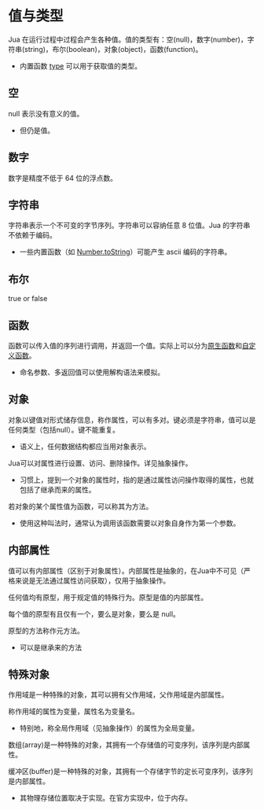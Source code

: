 # 值与类型
Jua 在运行过程中过程会产生各种值。值的类型有：空(null)，数字(number)，字符串(string)，布尔(boolean)，对象(object)，函数(function)。
* 内置函数 [type](内置值.md#type) 可以用于获取值的类型。

## 空
null 表示没有意义的值。
* 但仍是值。

## 数字
数字是精度不低于 64 位的浮点数。

## 字符串
字符串表示一个不可变的字节序列。字符串可以容纳任意 8 位值。Jua 的字符串不依赖于编码。
* 一些内置函数（如 [Number.toString](内置值.md)）可能产生 ascii 编码的字符串。

## 布尔
true or false

## 函数
函数可以传入值的序列进行调用，并返回一个值。实际上可以分为[原生函数](抽象操作.md#原生函数)和[自定义函数](抽象操作.md#自定义函数)。
* 命名参数、多返回值可以使用解构语法来模拟。

## 对象
对象以键值对形式储存信息，称作属性，可以有多对。键必须是字符串，值可以是任何类型（包括null）。键不能重复。
* 语义上，任何数据结构都应当用对象表示。

Jua可以对属性进行设置、访问、删除操作。详见抽象操作。
* 习惯上，提到一个对象的属性时，指的是通过属性访问操作取得的属性，也就包括了继承而来的属性。

若对象的某个属性值为函数，可以称其为方法。
* 使用这种叫法时，通常认为调用该函数需要以对象自身作为第一个参数。

## 内部属性
值可以有内部属性（区别于对象属性）。内部属性是抽象的，在Jua中不可见（严格来说是无法通过属性访问获取），仅用于抽象操作。

任何值均有原型，用于规定值的特殊行为。原型是值的内部属性。

每个值的原型有且仅有一个，要么是对象，要么是 null。

原型的方法称作元方法。
* 可以是继承来的方法

## 特殊对象
作用域是一种特殊的对象，其可以拥有父作用域，父作用域是内部属性。

称作用域的属性为变量，属性名为变量名。
* 特别地，称全局作用域（见抽象操作）的属性为全局变量。

数组(array)是一种特殊的对象，其拥有一个存储值的可变序列，该序列是内部属性。

缓冲区(buffer)是一种特殊的对象，其拥有一个存储字节的定长可变序列，该序列是内部属性。
* 其物理存储位置取决于实现。在官方实现中，位于内存。
